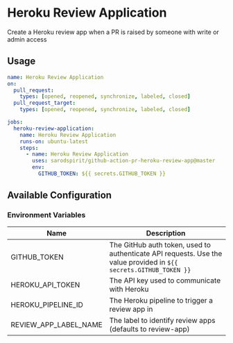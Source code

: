 # Heroku Review Application

Create a Heroku review app when a PR is raised by someone with write or admin access

## Usage

```yaml
name: Heroku Review Application
on:
  pull_request:
    types: [opened, reopened, synchronize, labeled, closed]
  pull_request_target:
    types: [opened, reopened, synchronize, labeled, closed]

jobs:
  heroku-review-application:
    name: Heroku Review Application
    runs-on: ubuntu-latest
    steps:
      - name: Heroku Review Application
        uses: sarodspirit/github-action-pr-heroku-review-app@master
        env:
          GITHUB_TOKEN: ${{ secrets.GITHUB_TOKEN }}
```

## Available Configuration

### Environment Variables

| Name                  | Description                                                                                                       |
| --------------------- | ----------------------------------------------------------------------------------------------------------------- |
| GITHUB_TOKEN          | The GitHub auth token, used to authenticate API requests. Use the value provided in `${{ secrets.GITHUB_TOKEN }}` |
| HEROKU_API_TOKEN      | The API key used to communicate with Heroku                                                                       |
| HEROKU_PIPELINE_ID    | The Heroku pipeline to trigger a review app in                                                                    |
| REVIEW_APP_LABEL_NAME | The label to identify review apps (defaults to review-app)                                                        |
